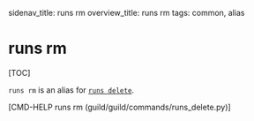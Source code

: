 sidenav_title: runs rm
overview_title: runs rm
tags: common, alias

# runs rm

[TOC]

`runs rm` is an alias for [`runs delete`](cmd:runs-delete).

[CMD-HELP runs rm (guild/guild/commands/runs_delete.py)]
